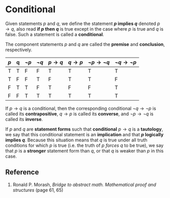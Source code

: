 # Conditional

Given statements $p$ and $q$, we define the statement **$p$ implies $q$** denoted $p \rightarrow q$, also read **if $p$ then $q$** is true except in the case where $p$ is true and $q$ is false. Such a statement is called a **conditional**.

The component statements $p$ and $q$ are called the **premise** and **conclusion**, respectively.

| $p$   | q | $\neg p$  | $\neg q$  | $p \rightarrow q$ | $q \rightarrow p$ | $\neg p \rightarrow \neg q$ | $\neg q \rightarrow \neg p$ |
|-------|---|-----------|-----------|-------------------|-------------------|-----------------------------|-----------------------------|
| T     | T | F         | F         | T                 | T                 | T                           | T                           |
| T     | F | F         | T         | F                 | T                 | T                           | F                           |
| F     | T | T         | F         | T                 | F                 | F                           | T                           |
| F     | F | T         | T         | T                 | T                 | T                           | T                           |

If $p \rightarrow q$ is a conditional, then the corresponding conditional $\neg q \rightarrow \neg p$ is called its **contrapositive**, $q \rightarrow p$ is called its **converse**, and $\neg p \rightarrow \neg q$ is called its **inverse**.

If $p$ and $q$ are **statement forms** such that **conditional** $p \rightarrow q$ is a **tautology**, we say that this conditional statement is an **implication** and that **$p$ logically implies $q$**. Because this situation means that $q$ is true under all truth conditions for which $p$ is true (i.e. the truth of $p$ *forces* $q$ to be true), we say that $p$ is a **stronger** statement form than $q$, or that $q$ is weaker than $p$ in this case.

## Reference

1. Ronald P. Morash, *Bridge to abstract math. Mathematical proof and structures* (page 61, 65)